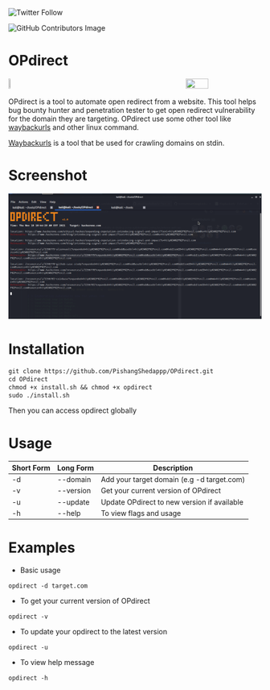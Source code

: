 ![Twitter Follow](https://img.shields.io/twitter/follow/twitter?color=green&style=plastic)

![GitHub Contributors Image](https://contrib.rocks/image?repo=PishangShedappp/OPdirect)

# OPdirect

<a href="https://Ko-fi.com/pishangshedappp"><img align="right" src="https://uploads-ssl.webflow.com/5c14e387dab576fe667689cf/5cbed8a433a3f45a772abaf5_SupportMe_blue.png" width="30%" height="30%"/></a>
<a href="https://twitter.com/ahazriq7872"><img src="https://i.imgur.com/qEGidBc.png" width="5%" height="5%"/></a>

OPdirect is a tool to automate open redirect from a website. This tool helps bug bounty hunter and penetration tester to get open redirect vulnerability for the domain they are targeting. OPdirect use some other tool like [waybackurls](https://github.com/tomnomnom/waybackurls) and other linux command.

[Waybackurls](https://github.com/tomnomnom/waybackurls) is a tool that be used for crawling domains on stdin.

# Screenshot
![OPdirect](https://raw.githubusercontent.com/PishangShedappp/OPdirect/main/img/OPdirect.png)

# Installation
```
git clone https://github.com/PishangShedappp/OPdirect.git
cd OPdirect
chmod +x install.sh && chmod +x opdirect
sudo ./install.sh
```

Then you can access opdirect globally

# Usage
Short Form    | Long Form     | Description
------------- | ------------- |-------------
-d            | --domain      | Add your target domain (e.g -d target.com)
-v            | --version     | Get your current version of OPdirect
-u            | --update      | Update OPdirect to new version if available
-h            | --help        | To view flags and usage

# Examples
- Basic usage
```
opdirect -d target.com
```
- To get your current version of OPdirect
```
opdirect -v
```
- To update your opdirect to the latest version
```
opdirect -u
```
- To view help message
```
opdirect -h
```
